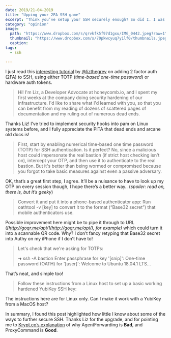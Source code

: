 ```yaml
---
date: 2019/21-04-2019
title: "Upping your 2FA SSH game"
excerpt: "Think you’ve setup your SSH securely enough? So did I. I was wrong."
category: "opinion"
image:
  path: "https://www.dropbox.com/s/qrvkfk5f97d1gxu/IMG_0442.jpeg?raw=1"
  thumbnail: "https://www.dropbox.com/s/70pkwcyuq7y1lf0/thumbnails.jpeg?raw=1"
  caption:
tags: 
  - ssh

---
```


I just read this [interesting tutorial](https://gist.github.com/lizthegrey/9c21673f33186a9cc775464afbdce820) by [@lizthegrey](https://twitter.com/lizthegrey) on adding 2 factor auth (2FA) to SSH, using either TOTP (_time-based one-time password_) or hardware auth tokens.

> Hi! I'm Liz, a Developer Advocate at honeycomb.io, and I spent my first weeks at the company doing security hardening of our infrastructure. I'd like to share what I'd learned with you, so that you can benefit from my reading of dozens of scattered pages of documentation and my ruling out of numerous dead ends.

Thanks Liz! I’ve tried to implement security hooks into pam on Linux systems before, and I fully appreciate the PITA that dead ends and arcane old docs is!

> First, start by enabling numerical time-based one time password (TOTP) for SSH authentication. Is it perfect? No, since a malicious host could impersonate the real bastion (if strict host checking isn't on), intercept your OTP, and then use it to authenticate to the real bastion. But it's better than being wormed or compromised because you forgot to take basic measures against even a passive adversary.

OK, that’s a great first step, I agree. It’ll be a nuisance to have to look up my OTP on every session though, I hope there’s a better way.. (_spoiler: read on, there is, but it’s geeky_)

> Convert it and put it into a phone-based authenticator app: Run oathtool -v [key] to convert it to the format (“Base32 secret”) that mobile authenticators use.

Possible improvement here might be to pipe it through to URL (_[http://goqr.me/api/](http://goqr.me/api/), for example)_ which could turn it into a scannable QR code. Why? I don’t fancy retyping that Base32 secret into Authy on my iPhone if I don’t have to!

> Let's check that we're asking for TOTPs:
> 
> ➜ ssh -A bastion
> Enter passphrase for key '[snip]': 
> One-time password (OATH) for '[user]': 
> Welcome to Ubuntu 18.04.1 LTS...

That’s neat, and simple too!

> Follow these instructions from a Linux host to set up a basic working hardened YubiKey SSH key:

The instructions here are for Linux only. Can I make it work with a YubiKey from a MacOS host?

In summary, I found this post highlighted how little I know about some of the ways to further secure SSH. Thanks Liz for the upgrade, and for pointing me to [Krypt.co’s explanation](https://krypt.co/docs/ssh/using-a-bastion-host.html) of why AgentForwarding is **Bad**, and ProxyCommand is **Good**.
